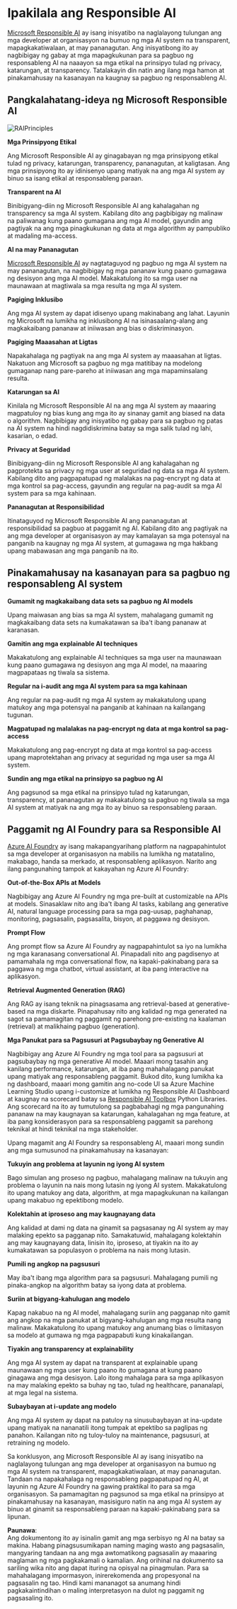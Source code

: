 # **Ipakilala ang Responsible AI**

[Microsoft Responsible AI](https://www.microsoft.com/ai/responsible-ai?WT.mc_id=aiml-138114-kinfeylo) ay isang inisyatibo na naglalayong tulungan ang mga developer at organisasyon na bumuo ng mga AI system na transparent, mapagkakatiwalaan, at may pananagutan. Ang inisyatibong ito ay nagbibigay ng gabay at mga mapagkukunan para sa pagbuo ng responsableng AI na naaayon sa mga etikal na prinsipyo tulad ng privacy, katarungan, at transparency. Tatalakayin din natin ang ilang mga hamon at pinakamahusay na kasanayan na kaugnay sa pagbuo ng responsableng AI.

## Pangkalahatang-ideya ng Microsoft Responsible AI 

![RAIPrinciples](../../../../../translated_images/RAIPrinciples.e40f2a169a854832e885ce2659f3a913cfb393fa59b595ed57cfae9119694eb7.tl.png)

**Mga Prinsipyong Etikal** 

Ang Microsoft Responsible AI ay ginagabayan ng mga prinsipyong etikal tulad ng privacy, katarungan, transparency, pananagutan, at kaligtasan. Ang mga prinsipyong ito ay idinisenyo upang matiyak na ang mga AI system ay binuo sa isang etikal at responsableng paraan.

**Transparent na AI**

Binibigyang-diin ng Microsoft Responsible AI ang kahalagahan ng transparency sa mga AI system. Kabilang dito ang pagbibigay ng malinaw na paliwanag kung paano gumagana ang mga AI model, gayundin ang pagtiyak na ang mga pinagkukunan ng data at mga algorithm ay pampubliko at madaling ma-access.

**AI na may Pananagutan** 

[Microsoft Responsible AI](https://www.microsoft.com/ai/responsible-ai?WT.mc_id=aiml-138114-kinfeylo) ay nagtataguyod ng pagbuo ng mga AI system na may pananagutan, na nagbibigay ng mga pananaw kung paano gumagawa ng desisyon ang mga AI model. Makakatulong ito sa mga user na maunawaan at magtiwala sa mga resulta ng mga AI system.

**Pagiging Inklusibo** 

Ang mga AI system ay dapat idisenyo upang makinabang ang lahat. Layunin ng Microsoft na lumikha ng inklusibong AI na isinasaalang-alang ang magkakaibang pananaw at iniiwasan ang bias o diskriminasyon.

**Pagiging Maaasahan at Ligtas**

Napakahalaga ng pagtiyak na ang mga AI system ay maaasahan at ligtas. Nakatuon ang Microsoft sa pagbuo ng mga matitibay na modelong gumaganap nang pare-pareho at iniiwasan ang mga mapaminsalang resulta.

**Katarungan sa AI** 

Kinilala ng Microsoft Responsible AI na ang mga AI system ay maaaring magpatuloy ng bias kung ang mga ito ay sinanay gamit ang biased na data o algorithm. Nagbibigay ang inisyatibo ng gabay para sa pagbuo ng patas na AI system na hindi nagdidiskrimina batay sa mga salik tulad ng lahi, kasarian, o edad.

**Privacy at Seguridad** 

Binibigyang-diin ng Microsoft Responsible AI ang kahalagahan ng pagprotekta sa privacy ng mga user at seguridad ng data sa mga AI system. Kabilang dito ang pagpapatupad ng malalakas na pag-encrypt ng data at mga kontrol sa pag-access, gayundin ang regular na pag-audit sa mga AI system para sa mga kahinaan.

**Pananagutan at Responsibilidad** 

Itinataguyod ng Microsoft Responsible AI ang pananagutan at responsibilidad sa pagbuo at paggamit ng AI. Kabilang dito ang pagtiyak na ang mga developer at organisasyon ay may kamalayan sa mga potensyal na panganib na kaugnay ng mga AI system, at gumagawa ng mga hakbang upang mabawasan ang mga panganib na ito.

## Pinakamahusay na kasanayan para sa pagbuo ng responsableng AI system

**Gumamit ng magkakaibang data sets sa pagbuo ng AI models** 

Upang maiwasan ang bias sa mga AI system, mahalagang gumamit ng magkakaibang data sets na kumakatawan sa iba't ibang pananaw at karanasan.

**Gamitin ang mga explainable AI techniques** 

Makakatulong ang explainable AI techniques sa mga user na maunawaan kung paano gumagawa ng desisyon ang mga AI model, na maaaring magpapataas ng tiwala sa sistema.

**Regular na i-audit ang mga AI system para sa mga kahinaan** 

Ang regular na pag-audit ng mga AI system ay makakatulong upang matukoy ang mga potensyal na panganib at kahinaan na kailangang tugunan.

**Magpatupad ng malalakas na pag-encrypt ng data at mga kontrol sa pag-access** 

Makakatulong ang pag-encrypt ng data at mga kontrol sa pag-access upang maprotektahan ang privacy at seguridad ng mga user sa mga AI system.

**Sundin ang mga etikal na prinsipyo sa pagbuo ng AI** 

Ang pagsunod sa mga etikal na prinsipyo tulad ng katarungan, transparency, at pananagutan ay makakatulong sa pagbuo ng tiwala sa mga AI system at matiyak na ang mga ito ay binuo sa responsableng paraan.

## Paggamit ng AI Foundry para sa Responsible AI 

[Azure AI Foundry](https://ai.azure.com?WT.mc_id=aiml-138114-kinfeylo) ay isang makapangyarihang platform na nagpapahintulot sa mga developer at organisasyon na mabilis na lumikha ng matatalino, makabago, handa sa merkado, at responsableng aplikasyon. Narito ang ilang pangunahing tampok at kakayahan ng Azure AI Foundry:

**Out-of-the-Box APIs at Models** 

Nagbibigay ang Azure AI Foundry ng mga pre-built at customizable na APIs at models. Sinasaklaw nito ang iba't ibang AI tasks, kabilang ang generative AI, natural language processing para sa mga pag-uusap, paghahanap, monitoring, pagsasalin, pagsasalita, bisyon, at paggawa ng desisyon.

**Prompt Flow** 

Ang prompt flow sa Azure AI Foundry ay nagpapahintulot sa iyo na lumikha ng mga karanasang conversational AI. Pinapadali nito ang pagdisenyo at pamamahala ng mga conversational flow, na kapaki-pakinabang para sa paggawa ng mga chatbot, virtual assistant, at iba pang interactive na aplikasyon.

**Retrieval Augmented Generation (RAG)** 

Ang RAG ay isang teknik na pinagsasama ang retrieval-based at generative-based na mga diskarte. Pinapahusay nito ang kalidad ng mga generated na sagot sa pamamagitan ng paggamit ng parehong pre-existing na kaalaman (retrieval) at malikhaing pagbuo (generation).

**Mga Panukat para sa Pagsusuri at Pagsubaybay ng Generative AI** 

Nagbibigay ang Azure AI Foundry ng mga tool para sa pagsusuri at pagsubaybay ng mga generative AI model. Maaari mong tasahin ang kanilang performance, katarungan, at iba pang mahahalagang panukat upang matiyak ang responsableng paggamit. Bukod dito, kung lumikha ka ng dashboard, maaari mong gamitin ang no-code UI sa Azure Machine Learning Studio upang i-customize at lumikha ng Responsible AI Dashboard at kaugnay na scorecard batay sa [Responsible AI Toolbox](https://responsibleaitoolbox.ai/?WT.mc_id=aiml-138114-kinfeylo) Python Libraries. Ang scorecard na ito ay tumutulong sa pagbabahagi ng mga pangunahing pananaw na may kaugnayan sa katarungan, kahalagahan ng mga feature, at iba pang konsiderasyon para sa responsableng paggamit sa parehong teknikal at hindi teknikal na mga stakeholder.

Upang magamit ang AI Foundry sa responsableng AI, maaari mong sundin ang mga sumusunod na pinakamahusay na kasanayan:

**Tukuyin ang problema at layunin ng iyong AI system** 

Bago simulan ang proseso ng pagbuo, mahalagang malinaw na tukuyin ang problema o layunin na nais mong lutasin ng iyong AI system. Makakatulong ito upang matukoy ang data, algorithm, at mga mapagkukunan na kailangan upang makabuo ng epektibong modelo.

**Kolektahin at iproseso ang may kaugnayang data** 

Ang kalidad at dami ng data na ginamit sa pagsasanay ng AI system ay may malaking epekto sa pagganap nito. Samakatuwid, mahalagang kolektahin ang may kaugnayang data, linisin ito, iproseso, at tiyakin na ito ay kumakatawan sa populasyon o problema na nais mong lutasin.

**Pumili ng angkop na pagsusuri** 

May iba't ibang mga algorithm para sa pagsusuri. Mahalagang pumili ng pinaka-angkop na algorithm batay sa iyong data at problema.

**Suriin at bigyang-kahulugan ang modelo** 

Kapag nakabuo na ng AI model, mahalagang suriin ang pagganap nito gamit ang angkop na mga panukat at bigyang-kahulugan ang mga resulta nang malinaw. Makakatulong ito upang matukoy ang anumang bias o limitasyon sa modelo at gumawa ng mga pagpapabuti kung kinakailangan.

**Tiyakin ang transparency at explainability** 

Ang mga AI system ay dapat na transparent at explainable upang maunawaan ng mga user kung paano ito gumagana at kung paano ginagawa ang mga desisyon. Lalo itong mahalaga para sa mga aplikasyon na may malaking epekto sa buhay ng tao, tulad ng healthcare, pananalapi, at mga legal na sistema.

**Subaybayan at i-update ang modelo** 

Ang mga AI system ay dapat na patuloy na sinusubaybayan at ina-update upang matiyak na nananatili itong tumpak at epektibo sa paglipas ng panahon. Kailangan nito ng tuloy-tuloy na maintenance, pagsusuri, at retraining ng modelo.

Sa konklusyon, ang Microsoft Responsible AI ay isang inisyatibo na naglalayong tulungan ang mga developer at organisasyon na bumuo ng mga AI system na transparent, mapagkakatiwalaan, at may pananagutan. Tandaan na napakahalaga ng responsableng pagpapatupad ng AI, at layunin ng Azure AI Foundry na gawing praktikal ito para sa mga organisasyon. Sa pamamagitan ng pagsunod sa mga etikal na prinsipyo at pinakamahusay na kasanayan, masisiguro natin na ang mga AI system ay binuo at ginamit sa responsableng paraan na kapaki-pakinabang para sa lipunan.

**Paunawa**:  
Ang dokumentong ito ay isinalin gamit ang mga serbisyo ng AI na batay sa makina. Habang pinagsusumikapan naming maging wasto ang pagsasalin, mangyaring tandaan na ang mga awtomatikong pagsasalin ay maaaring maglaman ng mga pagkakamali o kamalian. Ang orihinal na dokumento sa sariling wika nito ang dapat ituring na opisyal na pinagmulan. Para sa mahahalagang impormasyon, inirerekomenda ang propesyonal na pagsasalin ng tao. Hindi kami mananagot sa anumang hindi pagkakaintindihan o maling interpretasyon na dulot ng paggamit ng pagsasaling ito.